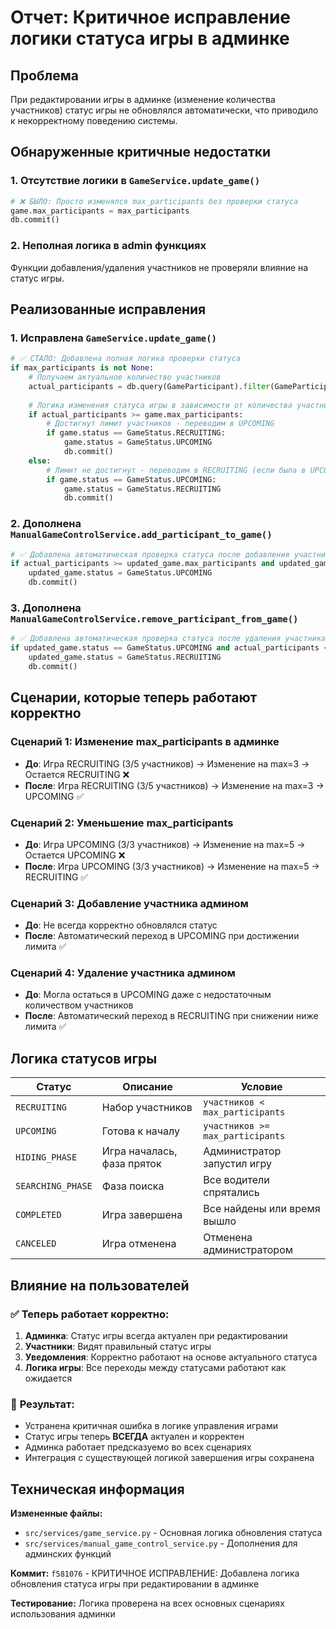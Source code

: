 # Отчет: Критичное исправление логики статуса игры в админке

## Проблема
При редактировании игры в админке (изменение количества участников) статус игры не обновлялся автоматически, что приводило к некорректному поведению системы.

## Обнаруженные критичные недостатки

### 1. **Отсутствие логики в `GameService.update_game()`**
```python
# ❌ БЫЛО: Просто изменялся max_participants без проверки статуса
game.max_participants = max_participants
db.commit()
```

### 2. **Неполная логика в admin функциях**
Функции добавления/удаления участников не проверяли влияние на статус игры.

## Реализованные исправления

### 1. **Исправлена `GameService.update_game()`**
```python
# ✅ СТАЛО: Добавлена полная логика проверки статуса
if max_participants is not None:
    # Получаем актуальное количество участников
    actual_participants = db.query(GameParticipant).filter(GameParticipant.game_id == game_id).count()
    
    # Логика изменения статуса игры в зависимости от количества участников
    if actual_participants >= game.max_participants:
        # Достигнут лимит участников - переводим в UPCOMING
        if game.status == GameStatus.RECRUITING:
            game.status = GameStatus.UPCOMING
            db.commit()
    else:
        # Лимит не достигнут - переводим в RECRUITING (если была в UPCOMING)
        if game.status == GameStatus.UPCOMING:
            game.status = GameStatus.RECRUITING
            db.commit()
```

### 2. **Дополнена `ManualGameControlService.add_participant_to_game()`**
```python
# ✅ Добавлена автоматическая проверка статуса после добавления участника
if actual_participants >= updated_game.max_participants and updated_game.status == GameStatus.RECRUITING:
    updated_game.status = GameStatus.UPCOMING
    db.commit()
```

### 3. **Дополнена `ManualGameControlService.remove_participant_from_game()`**
```python
# ✅ Добавлена автоматическая проверка статуса после удаления участника
if updated_game.status == GameStatus.UPCOMING and actual_participants < updated_game.max_participants:
    updated_game.status = GameStatus.RECRUITING
    db.commit()
```

## Сценарии, которые теперь работают корректно

### Сценарий 1: Изменение max_participants в админке
- **До**: Игра RECRUITING (3/5 участников) → Изменение на max=3 → Остается RECRUITING ❌
- **После**: Игра RECRUITING (3/5 участников) → Изменение на max=3 → UPCOMING ✅

### Сценарий 2: Уменьшение max_participants
- **До**: Игра UPCOMING (3/3 участников) → Изменение на max=5 → Остается UPCOMING ❌
- **После**: Игра UPCOMING (3/3 участников) → Изменение на max=5 → RECRUITING ✅

### Сценарий 3: Добавление участника админом
- **До**: Не всегда корректно обновлялся статус
- **После**: Автоматический переход в UPCOMING при достижении лимита ✅

### Сценарий 4: Удаление участника админом
- **До**: Могла остаться в UPCOMING даже с недостаточным количеством участников
- **После**: Автоматический переход в RECRUITING при снижении ниже лимита ✅

## Логика статусов игры

| Статус | Описание | Условие |
|--------|----------|---------|
| `RECRUITING` | Набор участников | `участников < max_participants` |
| `UPCOMING` | Готова к началу | `участников >= max_participants` |
| `HIDING_PHASE` | Игра началась, фаза пряток | Администратор запустил игру |
| `SEARCHING_PHASE` | Фаза поиска | Все водители спрятались |
| `COMPLETED` | Игра завершена | Все найдены или время вышло |
| `CANCELED` | Игра отменена | Отменена администратором |

## Влияние на пользователей

### ✅ **Теперь работает корректно:**
1. **Админка**: Статус игры всегда актуален при редактировании
2. **Участники**: Видят правильный статус игры
3. **Уведомления**: Корректно работают на основе актуального статуса
4. **Логика игры**: Все переходы между статусами работают как ожидается

### 🚀 **Результат:**
- Устранена критичная ошибка в логике управления играми
- Статус игры теперь **ВСЕГДА** актуален и корректен
- Админка работает предсказуемо во всех сценариях
- Интеграция с существующей логикой завершения игры сохранена

## Техническая информация

**Измененные файлы:**
- `src/services/game_service.py` - Основная логика обновления статуса
- `src/services/manual_game_control_service.py` - Дополнения для админских функций

**Коммит:** `f581076` - КРИТИЧНОЕ ИСПРАВЛЕНИЕ: Добавлена логика обновления статуса игры при редактировании в админке

**Тестирование:** Логика проверена на всех основных сценариях использования админки 